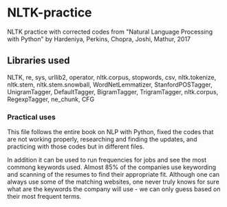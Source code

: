 # NLTK-practice
NLTK practice with corrected codes from "Natural Language Processing with Python" by Hardeniya, Perkins, Chopra, Joshi, Mathur, 2017 

## Libraries used

NLTK, re, sys, urllib2, operator, nltk.corpus, stopwords, csv, nltk.tokenize, nltk.stem, nltk.stem.snowball, WordNetLemmatizer, StanfordPOSTagger, UnigramTagger, DefaultTagger, BigramTagger, TrigramTagger, nltk.corpus, RegexpTagger, ne_chunk, CFG

### Practical uses

This file follows the entire book on NLP with Python, fixed the codes that are not working properly, researching and finding the updates, and practicing with those codes but in different files. 

In addition it can be used to run frequencies for jobs and see the most commong keywords used. Almost 85% of the companies use keywording and scanning of the resumes to find their appropriate fit.
Although one can always use some of the matching websites, one never truly knows for sure what are the keywords the company will use - we can only guess based on their most frequent terms. 


